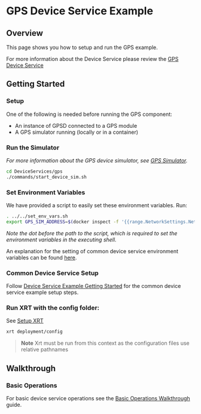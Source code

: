 # GPS Device Service Example

## Overview

This page shows you how to setup and run the GPS example.

For more information about the Device Service please review the [GPS Device Service](https://docs.iotechsys.com/edge-xrt20/device-service-components/gps-device-service-component.html)

## Getting Started

### **Setup**

One of the following is needed before running the GPS component:

- An instance of GPSD connected to a GPS module
- A GPS simulator running (locally or in a container)

### **Run the Simulator**

_For more information about the GPS device simulator, see [GPS Simulator](https://docs.iotechsys.com/edge-xrt20/simulators/gps/overview.html)._

```bash
cd DeviceServices/gps
./commands/start_device_sim.sh
```

### **Set Environment Variables**

We have provided a script to easily set these environment variables. Run:

```bash
. ../../set_env_vars.sh
export GPS_SIM_ADDRESS=$(docker inspect -f '{{range.NetworkSettings.Networks}}{{.IPAddress}}{{end}}' gps-sim)
```

_Note the dot before the path to the script, which is required to set the environment variables in the executing shell._

An explanation for the setting of common device service environment variables can be found [here](../interactive-walkthrough/ds-getting-started-common.md#Device-service-configuration-setup).

### **Common Device Service Setup**

Follow [Device Service Example Getting Started](../interactive-walkthrough/ds-getting-started-common.md) for the common device service example setup steps.

### **Run XRT with the config folder:**

See [Setup XRT](../interactive-walkthrough/setup-xrt.md)

```bash
xrt deployment/config
```

> **Note** Xrt must be run from this context as the configuration files use relative pathnames

## Walkthrough

### Basic Operations

For basic device service operations see the [Basic Operations Walkthrough](../interactive-walkthrough/basic-operations.md) guide.

